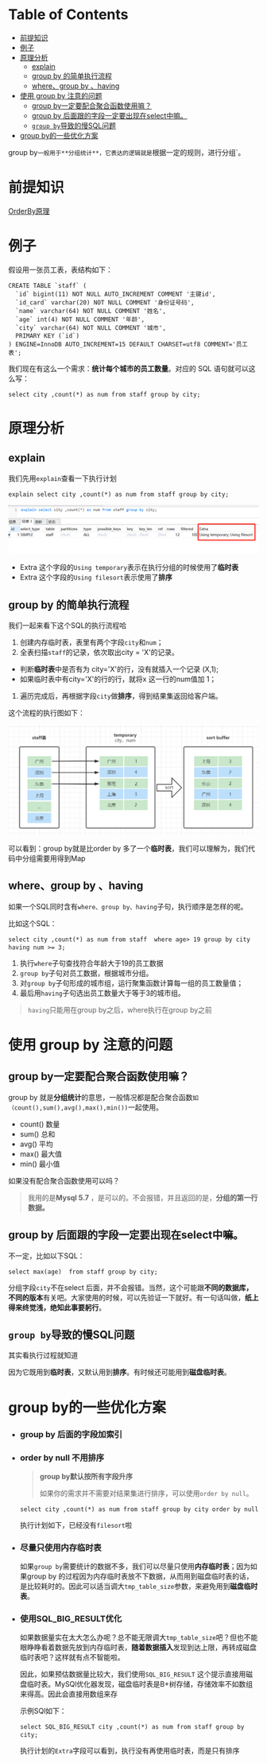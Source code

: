 # Table of Contents

* [前提知识](#前提知识)
* [例子](#例子)
* [原理分析](#原理分析)
  * [explain](#explain)
  * [group by 的简单执行流程](#group-by-的简单执行流程)
  * [where、group by 、having](#wheregroup-by-having)
* [使用 group by 注意的问题](#使用-group-by-注意的问题)
  * [group by一定要配合聚合函数使用嘛？](#group-by一定要配合聚合函数使用嘛)
  * [group by 后面跟的字段一定要出现在select中嘛。](#group-by-后面跟的字段一定要出现在select中嘛)
  * [`group by`导致的慢SQL问题](#group-by导致的慢sql问题)
* [group by的一些优化方案](#group-by的一些优化方案)


group by`一般用于**分组统计**，它表达的逻辑就是`根据一定的规则，进行分组`。



# 前提知识

[OrderBy原理](OrderBy原理.md)



# 例子

假设用一张员工表，表结构如下：

```
CREATE TABLE `staff` (
  `id` bigint(11) NOT NULL AUTO_INCREMENT COMMENT '主键id',
  `id_card` varchar(20) NOT NULL COMMENT '身份证号码',
  `name` varchar(64) NOT NULL COMMENT '姓名',
  `age` int(4) NOT NULL COMMENT '年龄',
  `city` varchar(64) NOT NULL COMMENT '城市',
  PRIMARY KEY (`id`)
) ENGINE=InnoDB AUTO_INCREMENT=15 DEFAULT CHARSET=utf8 COMMENT='员工表';
```

我们现在有这么一个需求：**统计每个城市的员工数量**。对应的 SQL 语句就可以这么写：

```
select city ,count(*) as num from staff group by city;
```



# 原理分析

## explain

我们先用`explain`查看一下执行计划

```
explain select city ,count(*) as num from staff group by city;
```

![](.images/下载-1647325147613.png)

- Extra 这个字段的`Using temporary`表示在执行分组的时候使用了**临时表**
- Extra 这个字段的`Using filesort`表示使用了**排序**



## group by 的简单执行流程

我们一起来看下这个SQL的执行流程哈

1. 创建内存临时表，表里有两个字段`city`和`num`；
2. 全表扫描`staff`的记录，依次取出city = 'X'的记录。

- 判断**临时表**中是否有为 city='X'的行，没有就插入一个记录 (X,1);
- 如果临时表中有city='X'的行的行，就将x 这一行的num值加 1；

1. 遍历完成后，再根据字段`city`做**排序**，得到结果集返回给客户端。

这个流程的执行图如下：


![](.images/下载-1647325276437.png)



可以看到：group by就是比order by 多了一个**临时表**，我们可以理解为，我们代码中分组需要用得到Map



## where、group by 、having



如果一个SQL同时含有`where、group by、having`子句，执行顺序是怎样的呢。

比如这个SQL：

```
select city ,count(*) as num from staff  where age> 19 group by city having num >= 3;
```

1. 执行`where`子句查找符合年龄大于19的员工数据
2. `group by`子句对员工数据，根据城市分组。
3. 对`group by`子句形成的城市组，运行聚集函数计算每一组的员工数量值；
4. 最后用`having`子句选出员工数量大于等于3的城市组。



> `having`只能用在group by之后，where执行在group by之前





# 使用 group by 注意的问题

## group by一定要配合聚合函数使用嘛？

group by 就是**分组统计**的意思，一般情况都是配合聚合函数`如（count(),sum(),avg(),max(),min())`一起使用。

- count() 数量
- sum() 总和
- avg() 平均
- max() 最大值
- min() 最小值

如果没有配合聚合函数使用可以吗？

> 我用的是**Mysql 5.7** ，是可以的。不会报错，并且返回的是，**分组的第一行数据。**



## group by 后面跟的字段一定要出现在select中嘛。

不一定，比如以下SQL：

```
select max(age)  from staff group by city;
```



分组字段`city`不在select 后面，并不会报错。当然，这个可能跟**不同的数据库，不同的版本**有关吧。大家使用的时候，可以先验证一下就好。有一句话叫做，**纸上得来终觉浅，绝知此事要躬行**。


## `group by`导致的慢SQL问题

其实看执行过程就知道

因为它既用到**临时表**，又默认用到**排序**。有时候还可能用到**磁盘临时表**。



#  group by的一些优化方案

+ ### group by 后面的字段加索引

+ ### order by null 不用排序

  > **group by默认按所有字段升序**
  >
  > 如果你的需求并不需要对结果集进行排序，可以使用`order by null`。

  ```
  select city ,count(*) as num from staff group by city order by null
  ```

  执行计划如下，已经没有`filesort`啦

+ ### 尽量只使用内存临时表

  如果`group by`需要统计的数据不多，我们可以尽量只使用**内存临时表**；因为如果group by 的过程因为内存临时表放不下数据，从而用到磁盘临时表的话，是比较耗时的。因此可以适当调大`tmp_table_size`参数，来避免用到**磁盘临时表**。

+ ### 使用SQL_BIG_RESULT优化

  如果数据量实在太大怎么办呢？总不能无限调大`tmp_table_size`吧？但也不能眼睁睁看着数据先放到内存临时表，**随着数据插入**发现到达上限，再转成磁盘临时表吧？这样就有点不智能啦。

  因此，如果预估数据量比较大，我们使用`SQL_BIG_RESULT` 这个提示直接用磁盘临时表。MySQl优化器发现，磁盘临时表是B+树存储，存储效率不如数组来得高。因此会直接用数组来存

  示例SQl如下：

  ```
  select SQL_BIG_RESULT city ,count(*) as num from staff group by city;
  ```

  执行计划的`Extra`字段可以看到，执行没有再使用临时表，而是只有排序
